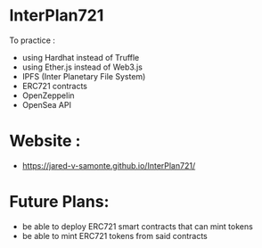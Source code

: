 # InterPlan721
To practice :
* using Hardhat instead of Truffle
* using Ether.js instead of Web3.js
* IPFS (Inter Planetary File System)
* ERC721 contracts
* OpenZeppelin
* OpenSea API
# Website :
* https://jared-v-samonte.github.io/InterPlan721/
# Future Plans:
* be able to deploy ERC721 smart contracts that can mint tokens
* be able to mint ERC721 tokens from said contracts
